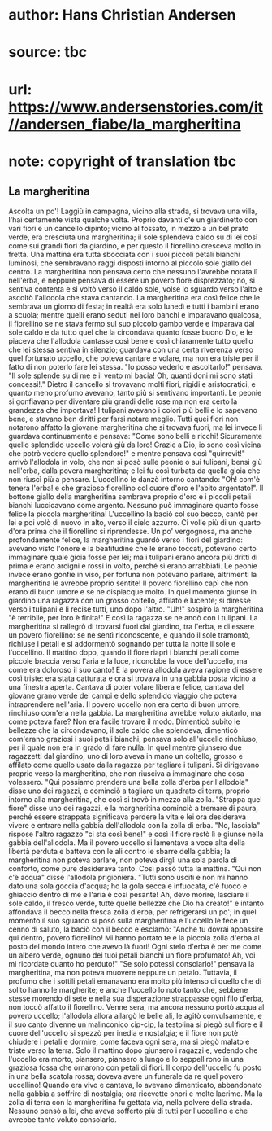 # author: Hans Christian Andersen
# source: tbc
# url: https://www.andersenstories.com/it//andersen_fiabe/la_margheritina
# note: copyright of translation tbc

## La margheritina 

Ascolta un po'!
Laggiù in campagna, vicino alla strada, si trovava una villa, l'hai
certamente vista qualche volta. Proprio davanti c'è un giardinetto con
vari fiori e un cancello dipinto; vicino al fossato, in mezzo a un bel
prato verde, era cresciuta una margheritina; il sole splendeva caldo su
di lei così come sui grandi fiori da giardino, e per questo il
fiorellino cresceva molto in fretta. Una mattina era tutta sbocciata con
i suoi piccoli petali bianchi luminosi, che sembravano raggi disposti
intorno al piccolo sole giallo del centro. La margheritina non pensava
certo che nessuno l'avrebbe notata lì nell'erba, e neppure pensava di
essere un povero fiore disprezzato; no, si sentiva contenta e si voltò
verso il caldo sole, volse lo sguardo verso l'alto e ascoltò
l'allodola che stava cantando.
La margheritina era così felice che le sembrava un giorno di festa; in
realtà era solo lunedì e tutti i bambini erano a scuola; mentre quelli
erano seduti nei loro banchi e imparavano qualcosa, il fiorellino se ne
stava fermo sul suo piccolo gambo verde e imparava dal sole caldo e da
tutto quel che la circondava quanto fosse buono Dio, e le piaceva che
l'allodola cantasse così bene e così chiaramente tutto quello che lei
stessa sentiva in silenzio; guardava con una certa riverenza verso quel
fortunato uccello, che poteva cantare e volare, ma non era triste per il
fatto di non poterlo fare lei stessa. "Io posso vederlo e ascoltarlo!"
pensava. "Il sole splende su di me e il vento mi bacia! Oh, quanti doni
mi sono stati concessi!."
Dietro il cancello si trovavano molti fiori, rigidi e aristocratici, e
quanto meno profumo avevano, tanto più si sentivano importanti.
Le peonie si gonfiavano per diventare più grandi delle rose ma non era
certo la grandezza che importava! I tulipani avevano i colori più belli
e lo sapevano bene, e stavano ben diritti per farsi notare meglio. Tutti
quei fiori non notarono affatto la giovane margheritina che si trovava
fuori, ma lei invece li guardava continuamente e pensava: "Come sono
belli e ricchi! Sicuramente quello splendido uccello volerà giù da loro!
Grazie a Dio, io sono così vicina che potrò vedere quello splendore!" e
mentre pensava così "quirrevit!" arrivò l'allodola in volo, che non
si posò sulle peonie o sui tulipani, bensì giù nell'erba, dalla povera
margheritina; e lei fu così turbata da quella gioia che non riuscì più a
pensare.
L'uccellino le danzò intorno cantando: "Oh! com'è tenera l'erba! e
che grazioso fiorellino col cuore d'oro e l'abito argentato!". Il
bottone giallo della margheritina sembrava proprio d'oro e i piccoli
petali bianchi luccicavano come argento.
Nessuno può immaginare quanto fosse felice la piccola margheritina!
L'uccellino la baciò col suo becco, cantò per lei e poi volò di nuovo
in alto, verso il cielo azzurro. Ci volle più di un quarto d'ora prima
che il fiorellino si riprendesse. Un po' vergognosa, ma anche
profondamente felice, la margheritina guardò verso i fiori del giardino:
avevano visto l'onore e la beatitudine che le erano toccati, potevano
certo immaginare quale gioia fosse per lei; ma i tulipani erano ancora
più dritti di prima e erano arcigni e rossi in volto, perché si erano
arrabbiati. Le peonie invece erano gonfie in viso, per fortuna non
potevano parlare, altrimenti la margheritina le avrebbe proprio sentite!
Il povero fiorellino capì che non erano di buon umore e se ne dispiacque
molto. In quel momento giunse in giardino una ragazza con un grosso
coltello, affilato e lucente; si diresse verso i tulipani e li recise
tutti, uno dopo l'altro. "Uh!" sospirò la margheritina "è terribile,
per loro è finita!" E così la ragazza se ne andò con i tulipani. La
margheritina si rallegrò di trovarsi fuori dal giardino, tra l'erba, e
di essere un povero fiorellino: se ne sentì riconoscente, e quando il
sole tramontò, richiuse i petali e si addormentò sognando per tutta la
notte il sole e l'uccellino.
Il mattino dopo, quando il fiore riaprì i bianchi petali come piccole
braccia verso l'aria e la luce, riconobbe la voce dell'uccello, ma
come era doloroso il suo canto! E la povera allodola aveva ragione di
essere così triste: era stata catturata e ora si trovava in una gabbia
posta vicino a una finestra aperta. Cantava di poter volare libera e
felice, cantava del giovane grano verde dei campi e dello splendido
viaggio che poteva intraprendere nell'aria. Il povero uccello non era
certo di buon umore, rinchiuso com'era nella gabbia.
La margheritina avrebbe voluto aiutarlo, ma come poteva fare? Non era
facile trovare il modo. Dimenticò subito le bellezze che la
circondavano, il sole caldo che splendeva, dimenticò com'erano graziosi
i suoi petali bianchi, pensava solo all'uccello rinchiuso, per il quale
non era in grado di fare nulla.
In quel mentre giunsero due ragazzetti dal giardino; uno di loro aveva
in mano un coltello, grosso e affilato come quello usato dalla ragazza
per tagliare i tulipani. Si dirigevano proprio verso la margheritina,
che non riusciva a immaginare che cosa volessero.
"Qui possiamo prendere una bella zolla d'erba per l'allodola" disse
uno dei ragazzi, e cominciò a tagliare un quadrato di terra, proprio
intorno alla margheritina, che così si trovò in mezzo alla zolla.
"Strappa quel fiore" disse uno dei ragazzi, e la margheritina cominciò
a tremare di paura, perché essere strappata significava perdere la vita
e lei ora desiderava vivere e entrare nella gabbia dell'allodola con la
zolla di erba.
"No, lasciala" rispose l'altro ragazzo "ci sta così bene!" e così
il fiore restò lì e giunse nella gabbia dell'allodola.
Ma il povero uccello si lamentava a voce alta della libertà perduta e
batteva con le ali contro le sbarre della gabbia; la margheritina non
poteva parlare, non poteva dirgli una sola parola di conforto, come pure
desiderava tanto. Così passò tutta la mattina.
"Qui non c'è acqua" disse l'allodola prigioniera. "Tutti sono
usciti e non mi hanno dato una sola goccia d'acqua; ho la gola secca e
infuocata, c'è fuoco e ghiaccio dentro di me e l'aria è così pesante!
Ah, devo morire, lasciare il sole caldo, il fresco verde, tutte quelle
bellezze che Dio ha creato!" e intanto affondava il becco nella fresca
zolla d'erba, per refrigerarsi un po'; in quel momento il suo sguardo
si posò sulla margheritina e l'uccello le fece un cenno di saluto, la
baciò con il becco e esclamò: "Anche tu dovrai appassire qui dentro,
povero fiorellino! Mi hanno portato te e la piccola zolla d'erba al
posto del mondo intero che avevo là fuori! Ogni stelo d'erba è per me
come un albero verde, ognuno dei tuoi petali bianchi un fiore profumato!
Ah, voi mi ricordate quanto ho perduto!"
"Se solo potessi consolarlo!" pensava la margheritina, ma non poteva
muovere neppure un petalo. Tuttavia, il profumo che i sottili petali
emanavano era molto più intenso di quello che di solito hanno le
margherite; e anche l'uccello lo notò tanto che, sebbene stesse morendo
di sete e nella sua disperazione strappasse ogni filo d'erba, non toccò
affatto il fiorellino.
Venne sera, ma ancora nessuno portò acqua al povero uccello; l'allodola
allora allargò le belle ali, le agitò convulsamente, e il suo canto
divenne un malinconico cip-cip, la testolina si piegò sul fiore e il
cuore dell'uccello si spezzò per inedia e nostalgia; e il fiore non
potè chiudere i petali e dormire, come faceva ogni sera, ma si piegò
malato e triste verso la terra.
Solo il mattino dopo giunsero i ragazzi e, vedendo che l'uccello era
morto, piansero, piansero a lungo e lo seppellirono in una graziosa
fossa che ornarono con petali di fiori. Il corpo dell'uccello fu posto
in una bella scatola rossa; doveva avere un funerale da re quel povero
uccellino! Quando era vivo e cantava, lo avevano dimenticato,
abbandonato nella gabbia a soffrire di nostalgia; ora ricevette onori e
molte lacrime.
Ma la zolla di terra con la margheritina fu gettata via, nella polvere
della strada. Nessuno pensò a lei, che aveva sofferto più di tutti per
l'uccellino e che avrebbe tanto voluto consolarlo.
